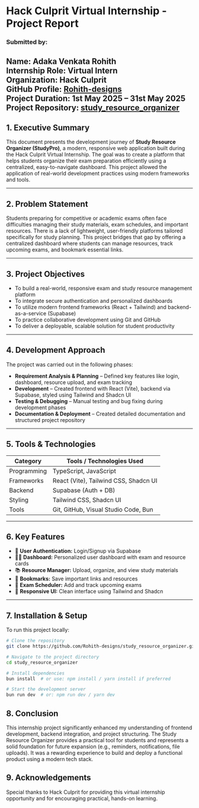 # Hack Culprit Virtual Internship - Project Report

### Submitted by:
**Name:** Adaka Venkata Rohith  
**Internship Role:** Virtual Intern  
**Organization:** Hack Culprit  
**GitHub Profile:** [Rohith-designs](https://github.com/Rohith-designs)  
**Project Duration:** 1st May 2025 – 31st May 2025  
**Project Repository:** [study_resource_organizer](https://github.com/Rohith-designs/study_resource_organizer)
---
## 1. Executive Summary

This document presents the development journey of **Study Resource Organizer (StudyPro)**, a modern, responsive web application built during the Hack Culprit Virtual Internship. The goal was to create a platform that helps students organize their exam preparation efficiently using a centralized, easy-to-navigate dashboard. This project allowed the application of real-world development practices using modern frameworks and tools.

---

## 2. Problem Statement

Students preparing for competitive or academic exams often face difficulties managing their study materials, exam schedules, and important resources. There is a lack of lightweight, user-friendly platforms tailored specifically for study planning. This project bridges that gap by offering a centralized dashboard where students can manage resources, track upcoming exams, and bookmark essential links.

---
## 3. Project Objectives

- To build a real-world, responsive exam and study resource management platform  
- To integrate secure authentication and personalized dashboards  
- To utilize modern frontend frameworks (React + Tailwind) and backend-as-a-service (Supabase)  
- To practice collaborative development using Git and GitHub  
- To deliver a deployable, scalable solution for student productivity  

---

## 4. Development Approach

The project was carried out in the following phases:

- **Requirement Analysis & Planning** – Defined key features like login, dashboard, resource upload, and exam tracking  
- **Development** – Created frontend with React (Vite), backend via Supabase, styled using Tailwind and Shadcn UI  
- **Testing & Debugging** – Manual testing and bug fixing during development phases  
- **Documentation & Deployment** – Created detailed documentation and structured project repository  

---

## 5. Tools & Technologies

| Category        | Tools / Technologies Used                     |
|----------------|------------------------------------------------|
| Programming    | TypeScript, JavaScript                         |
| Frameworks     | React (Vite), Tailwind CSS, Shadcn UI          |
| Backend        | Supabase (Auth + DB)                           |
| Styling        | Tailwind CSS, Shadcn UI                        |
| Tools          | Git, GitHub, Visual Studio Code, Bun           |

---

## 6. Key Features

- 🔐 **User Authentication:** Login/Signup via Supabase  
- 🧑‍🎓 **Dashboard:** Personalized user dashboard with exam and resource cards  
- 📚 **Resource Manager:** Upload, organize, and view study materials  
- 📌 **Bookmarks:** Save important links and resources  
- 📅 **Exam Scheduler:** Add and track upcoming exams  
- 🎨 **Responsive UI:** Clean interface using Tailwind and Shadcn  

---

## 7. Installation & Setup

To run this project locally:

```bash
# Clone the repository
git clone https://github.com/Rohith-designs/study_resource_organizer.git

# Navigate to the project directory
cd study_resource_organizer

# Install dependencies
bun install  # or use: npm install / yarn install if preferred

# Start the development server
bun run dev  # or: npm run dev / yarn dev
```
## 8. Conclusion

This internship project significantly enhanced my understanding of frontend development, backend integration, and project structuring. The Study Resource Organizer provides a practical tool for students and represents a solid foundation for future expansion (e.g., reminders, notifications, file uploads). It was a rewarding experience to build and deploy a functional product using a modern tech stack.

## 9. Acknowledgements

Special thanks to Hack Culprit for providing this virtual internship opportunity and for encouraging practical, hands-on learning.

